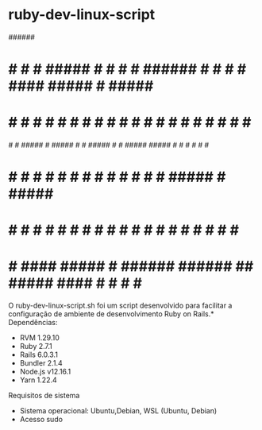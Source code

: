 # ruby-dev-linux-script
                                                                                                                                                                                                
 ######                            ######                       #####                               
 #     # #    # #####  #   #       #     # ###### #    #       #     #  ####  #####  # #####  ##### 
 #     # #    # #    #  # #        #     # #      #    #       #       #    # #    # # #    #   #   
 ######  #    # #####    #   ##### #     # #####  #    # #####  #####  #      #    # # #    #   #   
 #   #   #    # #    #   #         #     # #      #    #             # #      #####  # #####    #   
 #    #  #    # #    #   #         #     # #       #  #        #     # #    # #   #  # #        #   
 #     #  ####  #####    #         ######  ######   ##          #####   ####  #    # # #        #   
                                                                                                                                                                                                             

O ruby-dev-linux-script.sh foi um script desenvolvido para facilitar a configuração de ambiente de desenvolvimento Ruby on Rails.*
Dependências:

- RVM 1.29.10
- Ruby 2.7.1
- Rails 6.0.3.1
- Bundler 2.1.4
- Node.js v12.16.1
- Yarn 1.22.4

Requisitos de sistema

- Sistema operacional: Ubuntu,Debian, WSL (Ubuntu, Debian)
- Acesso sudo



